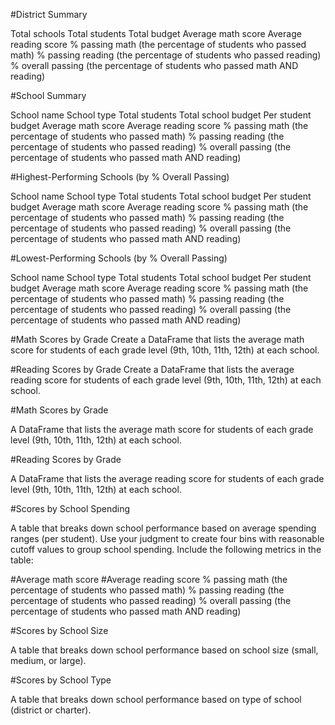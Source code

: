
#District Summary

Total schools
Total students
Total budget
Average math score
Average reading score
% passing math (the percentage of students who passed math)
% passing reading (the percentage of students who passed reading)
% overall passing (the percentage of students who passed math AND reading)


#School Summary

School name
School type
Total students
Total school budget
Per student budget
Average math score
Average reading score
% passing math (the percentage of students who passed math)
% passing reading (the percentage of students who passed reading)
% overall passing (the percentage of students who passed math AND reading)


#Highest-Performing Schools (by % Overall Passing)

School name
School type
Total students
Total school budget
Per student budget
Average math score
Average reading score
% passing math (the percentage of students who passed math)
% passing reading (the percentage of students who passed reading)
% overall passing (the percentage of students who passed math AND reading)


#Lowest-Performing Schools (by % Overall Passing)

School name
School type
Total students
Total school budget
Per student budget
Average math score
Average reading score
% passing math (the percentage of students who passed math)
% passing reading (the percentage of students who passed reading)
% overall passing (the percentage of students who passed math AND reading)


#Math Scores by Grade
Create a DataFrame that lists the average math score for students of each grade level (9th, 10th, 11th, 12th) at each school.

#Reading Scores by Grade
Create a DataFrame that lists the average reading score for students of each grade level (9th, 10th, 11th, 12th) at each school.

#Math Scores by Grade

A DataFrame that lists the average math score for students of each grade level (9th, 10th, 11th, 12th) at each school.

#Reading Scores by Grade

A DataFrame that lists the average reading score for students of each grade level (9th, 10th, 11th, 12th) at each school.

#Scores by School Spending

A table that breaks down school performance based on average spending ranges (per student). Use your judgment to create four bins with reasonable cutoff values to group school spending. Include the following metrics in the table:

#Average math score
#Average reading score
% passing math (the percentage of students who passed math)
% passing reading (the percentage of students who passed reading)
% overall passing (the percentage of students who passed math AND reading)


#Scores by School Size

A table that breaks down school performance based on school size (small, medium, or large).

#Scores by School Type

A table that breaks down school performance based on type of school (district or charter).
